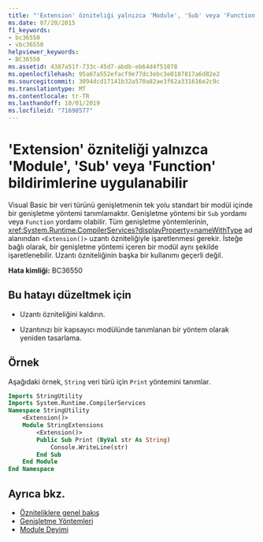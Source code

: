 ```yaml
---
title: "'Extension' özniteliği yalnızca 'Module', 'Sub' veya 'Function' bildirimlerine uygulanabilir"
ms.date: 07/20/2015
f1_keywords:
- bc36550
- vbc36550
helpviewer_keywords:
- BC36550
ms.assetid: 4387a51f-733c-45d7-abdb-eb64d4f51078
ms.openlocfilehash: 95a67a552efacf9e77dc3ebc3e0187817a6d82e2
ms.sourcegitcommit: 3094dcd17141b32a570a82ae3f62a331616e2c9c
ms.translationtype: MT
ms.contentlocale: tr-TR
ms.lasthandoff: 10/01/2019
ms.locfileid: "71698577"
---
```

# <a name="extension-attribute-can-be-applied-only-to-module-sub-or-function-declarations"></a>'Extension' özniteliği yalnızca 'Module', 'Sub' veya 'Function' bildirimlerine uygulanabilir
Visual Basic bir veri türünü genişletmenin tek yolu standart bir modül içinde bir genişletme yöntemi tanımlamaktır. Genişletme yöntemi bir `Sub` yordamı veya `Function` yordamı olabilir. Tüm genişletme yöntemlerinin, <xref:System.Runtime.CompilerServices?displayProperty=nameWithType> ad alanından `<Extension()>` uzantı özniteliğiyle işaretlenmesi gerekir. İsteğe bağlı olarak, bir genişletme yöntemi içeren bir modül aynı şekilde işaretlenebilir. Uzantı özniteliğinin başka bir kullanımı geçerli değil.  
  
 **Hata kimliği:** BC36550  
  
## <a name="to-correct-this-error"></a>Bu hatayı düzeltmek için  
  
- Uzantı özniteliğini kaldırın.  
  
- Uzantınızı bir kapsayıcı modülünde tanımlanan bir yöntem olarak yeniden tasarlama.  
  
## <a name="example"></a>Örnek  
 Aşağıdaki örnek, `String` veri türü için `Print` yöntemini tanımlar.  
  
```vb  
Imports StringUtility  
Imports System.Runtime.CompilerServices  
Namespace StringUtility  
    <Extension()>   
    Module StringExtensions  
        <Extension()>   
        Public Sub Print (ByVal str As String)  
            Console.WriteLine(str)  
        End Sub  
    End Module  
End Namespace  
```  
  
## <a name="see-also"></a>Ayrıca bkz.

- [Özniteliklere genel bakış](../../../visual-basic/programming-guide/concepts/attributes/index.md)
- [Genişletme Yöntemleri](../../../visual-basic/programming-guide/language-features/procedures/extension-methods.md)
- [Module Deyimi](../../../visual-basic/language-reference/statements/module-statement.md)
